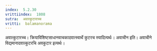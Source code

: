 ```yaml
---
index:  5.2.30
vrittiindex:  1808
sutra:  अवात्कुटाराच्च
vritti:  balamanorama 
---
```


अवात्कुटारच्च। क्रियाविशिष्टसाधानवाचकादवात्स्वार्थे कुटरच स्यादित्यर्थः। अवाचीन इति। अवाचीने विद्यमानादवात्कुटरचि अवकुटार इत्यर्थः। 

